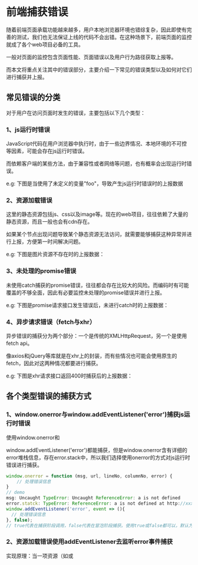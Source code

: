 # 前端捕获错误
随着前端页面承载功能越来越多，用户本地浏览器环境也错综复杂，因此即使有完善的测试，我们也无法保证上线的代码不会出错。在这种场景下，前端页面的监控就成了各个web项目必备的工具。

一般对页面的监控包含页面性能、页面错误以及用户行为路径获取上报等。

而本文将重点关注其中的错误部分，主要介绍一下常见的错误类型以及如何对它们进行捕获并上报。

## 常见错误的分类

对于用户在访问页面时发生的错误，主要包括以下几个类型：

### 1、js运行时错误

JavaScript代码在用户浏览器中执行时，由于一些边界情况、本地环境的不可控等因素，可能会存在js运行时错误。

而依赖客户端的某些方法，由于兼容性或者网络等问题，也有概率会出现运行时错误。

e.g: 下图是当使用了未定义的变量"foo"，导致产生js运行时错误时的上报数据

### 2、资源加载错误

这里的静态资源包括js、css以及image等。现在的web项目，往往依赖了大量的静态资源，而且一般也会有cdn存在。

如果某个节点出现问题导致某个静态资源无法访问，就需要能够捕获这种异常并进行上报，方便第一时间解决问题。

e.g: 下图是图片资源不存在时的上报数据：

### 3、未处理的promise错误

未使用catch捕获的promise错误，往往都会存在比较大的风险。而编码时有可能覆盖的不够全面，因此有必要监控未处理的promise错误并进行上报。

e.g: 下图是promise请求接口发生错误后，未进行catch时的上报数据：

### 4、异步请求错误（fetch与xhr）

异步错误的捕获分为两个部分：一个是传统的XMLHttpRequest，另一个是使用fetch api。

像axios和jQuery等库就是在xhr上的封装，而有些情况也可能会使用原生的fetch，因此对这两种情况都要进行捕获。

e.g: 下图是xhr请求接口返回400时捕获后的上报数据：


## 各个类型错误的捕获方式
### 1、window.onerror与window.addEventListener('error')捕获js运行时错误
使用window.onerror和

window.addEventListener('error')都能捕获，但是window.onerror含有详细的error堆栈信息，存在error.stack中，所以我们选择使用onerror的方式对js运行时错误进行捕获。

```js
window.onerror = function (msg, url, lineNo, columnNo, error) {
    // 处理错误信息
}
// demo
msg: Uncaught TypeError: Uncaught ReferenceError: a is not defined
error.statck: TypeError: ReferenceError: a is not defined at http://xxxx.js:1:13
window.addEventListener('error', event => (){ 
  // 处理错误信息
}, false);
// true代表在捕获阶段调用，false代表在冒泡阶段捕获。使用true或false都可以，默认为false
```

### 2、资源加载错误使用addEventListener去监听error事件捕获
实现原理：当一项资源（如<img>或<script>）加载失败，加载资源的元素会触发一个Event接口的error事件，并执行该元素上的onerror()处理函数。

这些error事件不会向上冒泡到window，不过能被window.addEventListener在捕获阶段捕获。

但这里需要注意，由于上面提到了addEventListener也能够捕获js错误，因此需要过滤避免重复上报，判断为资源错误的时候才进行上报。
```js
window.addEventListener('error', event => (){ 
  // 过滤js error
  let target = event.target || event.srcElement;
  let isElementTarget = target instanceof HTMLScriptElement || target instanceof HTMLLinkElement || target instanceof HTMLImageElement;
  if (!isElementTarget) return false;
  // 上报资源地址
  let url = target.src || target.href;
  console.log(url);
}, true);
```

### 3、未处理的promise错误处理方式
实现原理：当promise被reject并且错误信息没有被处理的时候，会抛出一个unhandledrejection。

这个错误不会被window.onerror以及

window.addEventListener('error')捕获，但是有专门的

window.addEventListener('unhandledrejection')方法进行捕获处理。
```js
window.addEventListener('rejectionhandled', event => {
  // 错误的详细信息在reason字段
  // demo:settimeout error
  console.log(event.reason);
});
```

### 4、fetch与xhr错误的捕获
对于fetch和xhr，我们需要通过改写它们的原生方法，在触发错误时进行自动化的捕获和上报。

改写fetch方法：

```js
// fetch的处理
function _errorFetchInit () {
    if(!window.fetch) return;
    let _oldFetch = window.fetch;
    window.fetch = function () {
        return _oldFetch.apply(this, arguments)
        .then(res => {
            if (!res.ok) { // 当status不为2XX的时候，上报错误
            }
            return res;
        })
        // 当fetch方法错误时上报
        .catch(error => {
            // error.message,
            // error.stack
            // 抛出错误并且上报
            throw error; 
        })
    }
}
```
对于XMLHttpRequest的重写：

xhr改写
```js
// xhr的处理
function _errorAjaxInit () {
    let protocol = window.location.protocol;
    if (protocol === 'file:') return;
    // 处理XMLHttpRequest
    if (!window.XMLHttpRequest) {
        return;  
    }
    let xmlhttp = window.XMLHttpRequest;    
    // 保存原生send方法
    let _oldSend = xmlhttp.prototype.send;
    let _handleEvent = function (event) {
        try {
            if (event && event.currentTarget && event.currentTarget.status !== 200) {
                    // event.currentTarget 即为构建的xhr实例
                    // event.currentTarget.response
                    // event.currentTarget.responseURL || event.currentTarget.ajaxUrl
                    // event.currentTarget.status
                    // event.currentTarget.statusText
                });
            }
        } catch (e) {va
            console.log('Tool\'s error: ' + e);
        }
    }
    xmlhttp.prototype.send = function () {
        this.addEventListener('error', _handleEvent); // 失败
        this.addEventListener('load', _handleEvent);  // 完成
        this.addEventListener('abort', _handleEvent); // 取消
        return _oldSend.apply(this, arguments);
    }
}
```

### 1、其他框架，例如vue项目的错误捕获
vue内部发生的错误会被Vue拦截，因此vue提供方法给我们处理vue组件内部发生的错误。
```js
Vue.config.errorHandler = function (err, vm, info) {
  // handle error
  // `info` 是 Vue 特定的错误信息，比如错误所在的生命周期钩子
  // 只在 2.2.0+ 可用
}
```
### 2、script error的解决方式
"script error.”有时也被称为跨域错误。当网站请求并执行一个托管在第三方域名下的脚本时，就可能遇到该错误。最常见的情形是使用 CDN 托管 JS 资源。

其实这并不是一个 JavaScript Bug。出于安全考虑，浏览器会刻意隐藏其他域的 JS 文件抛出的具体错误信息，这样做可以有效避免敏感信息无意中被不受控制的第三方脚本捕获。

因此，浏览器只允许同域下的脚本捕获具体错误信息，而其他脚本只知道发生了一个错误，但无法获知错误的具体内容。

#### 解决方案1（推荐）

添加 crossorigin="anonymous" 属性。
```js
<script src="http://another-domain.com/app.js" crossorigin="anonymous"></script>
```

此步骤的作用是告知浏览器以匿名方式获取目标脚本。这意味着请求脚本时不会向服务端发送潜在的用户身份信息（例如 Cookies、HTTP 证书等）。

添加跨域 HTTP 响应头：
```
Access-Control-Allow-Origin: *
```
或者
```
  Access-Control-Allow-Origin: http://test.com
```


注意：大部分主流 CDN 默认添加了 Access-Control-Allow-Origin 属性。

完成上述两步之后，即可通过 window.onerror 捕获跨域脚本的报错信息。

#### 解决方案2

难以在 HTTP 请求响应头中添加跨域属性时，还可以考虑 try catch 这个备选方案。

在如下示例 HTML 页面中加入 try catch：
```js
<!doctype html>
<html>
<head>
    <title>Test page in http://test.com</title>
</head>
<body>
    <script src="http://another-domain.com/app.js"></script>
    // app.js里面有一个foo方法，调用了不存在的bar方法
    <script>
    window.onerror = function (message, url, line, column, error) {
        console.log(message, url, line, column, error);
    }
    try {
        foo();
    } catch (e) {
        console.log(e);

        throw e;
    }
</script>
</body>
</html>

// 运行输出结果如下：

=> ReferenceError: bar is not defined
at foo (http://another-domain.com/app.js:2:3)
at http://test.com/:15:3
=> "Script error.", "", 0, 0, undefined
```
可见 try catch 中的 Console 语句输出了完整的信息，但 window.onerror 中只能捕获“Script error”。根据这个特点，可以在 catch 语句中手动上报捕获的异常。

## 总结
上述的错误捕获基本覆盖了前端监控所需的错误场景，但是第三部分指出的两个其他问题，目前解决的方式都不太完美。

对于有使用框架的项目：一是需要有额外的处理流程，比如示例中就需要单独为vue项目进行初始化；二是对于其他框架，都需要单独处理，例如react项目的话，则需要使用官方提供的componentDidCatch方法来做错误捕获。

而对于跨域js捕获的问题：我们并不能保证所有的跨域静态资源都添加跨域 HTTP 响应头；而通过第二种包裹try-catch的方式进行上报，则需要考虑的场景繁多并且无法保证没有遗漏。

虽然存在这两点不足，但前端错误捕获这部分还是和项目的使用场景密切相关的。我们可以在了解这些方式以后，选择最适合自己项目的方案，为自己的监控工具服务。


## NodeJS的错误类型
一般来说，我们将错误简单的分为两种类型：操作错误、编码错误。

### 操作错误
写代码的时候都会处理一些常见的操作错误，例如JSON.parse总是会和try...catch一起，例如网络故障、远程服务器返回500等。这些错误并非bug。

> 处理操作错误

对于明确的操作错误类型，直接处理掉。
对于预料之外你不知道如何处理的错误，比较好的方式是记录error并crash，传递合适的错误信息给客户端。

### 编码错误
写代码的时候都会处理一些常见的操作错误，例如JSON.parse总是会和try...catch一起，例如网络故障、远程服务器返回500等。这些错误并非bug。

> 处理编码错误

最好的方式是立即crash。

## NodeJS暴露错误的方式
一般通过throw、callback(err, result)错误回调函数、Event Emitter, domain暴露错误。

### throw用法
```js
throw new Error(name, message);
```

1. 所有的erorr都使用Error对象（或者基于Error类的扩展）
2. 所有的error都应该提供name和message属性，并且stack也应该准确可用。
3. 使用name属性来区分错误类型


例如RangeError、TypeError。 不要为每种错误取个名字，例如定义InvalidHostnameError、InvalidIpAddressError这种来表示具体的错误，对于这种错误可以统一用InvalidArgumentError表示错误类型，然后在详细描述里补充更多信息。

```js
class InvalidArgumentError extends Error{
    constructor(message) {
        super();
        this.name = "InvalidArgumentError";
        this.message = message;
    }
}
throw new InvalidArgumentError("testError");
//控制台输出
Uncaught InvalidArgumentError: testError
    at <anonymous>:8:7
```

### callback用法
一般用于异步函数对于错误处理的回调函数
```js
callback(err, result)
```

### EventEmitter用法
复杂场景中可以返回一个EventEmitter对象，代替使用callback。

events 模块只提供了一个对象： events.EventEmitter。EventEmitter 的核心就是事件触发与事件监听器功能的封装。
```js
//event.js 文件
var EventEmitter = require('events').EventEmitter; 
var event = new EventEmitter(); 
event.on('some_event', function() {  //事件注册
    console.log('some_event 事件触发'); 
}); 
setTimeout(function() { 
    event.emit('some_event');  //事件触发
}, 1000); 
```

### domain
domain和全局的异常捕获主要是为了发现和处理未预料到的编码错误 Domain(域) 简化异步代码的异常处理，可以捕捉处理try catch无法捕捉的异常。
```js
var domain = require("domain")
```
domain模块，把处理多个不同的IO的操作作为一个组。注册事件和回调到domain，当发生一个错误事件或抛出一个错误时，domain对象会被通知，不会丢失上下文环境，也不导致程序错误立即退出，与process.on('uncaughtException')不同。

Domain 模块可分为隐式绑定和显式绑定：

1. 隐式绑定: 把在domain上下文中定义的变量，自动绑定到domain对象
2. 显式绑定: 把不是在domain上下文中定义的变量，以代码的方式绑定到domain对象

```js
var EventEmitter = require("events").EventEmitter;
var domain = require("domain");

var emitter1 = new EventEmitter();

// 创建域
var domain1 = domain.create();
domain1.on('error', function(err){
   console.log("domain1 处理这个错误 ("+err.message+")");
});
// 显式绑定
domain1.add(emitter1);
emitter1.emit('error',new Error('通过监听器来处理')); // domain1 处理这个错误 (通过 domain1 处理)

var domain2 = domain.create();
domain2.on('error', function(err){
   console.log("domain2 处理这个错误 ("+err.message+")");
});
// 隐式绑定
domain2.run(function(){
   var emitter2 = new EventEmitter();
   emitter2.emit('error',new Error('通过 domain2 处理'));  // domain2 处理这个错误 (通过 domain2 处理)
});


domain1.remove(emitter1);
emitter1.emit('error', new Error('转换为异常，系统将崩溃!'));//转换为异常，系统将崩溃!
```

### 暴露错误的基本原则
同步的函数里，使用throw。使用者使用try...catch即可捕获错误。


异步函数里，更常用的方式是使用callback(err, result)的方式。


在更复杂的场景里，可以返回一个EventEmitter对象，代替使用callback。使用者可以监听emitter对象的 error事件。 例如读取一个数据流，我们可能会同时使用 req.on('data')、req.on('error')、req.on('timeout') 。


一般用于发现和处理未预料到的编码错误。

### 总结
区分错误类型，是可预见的还是不可避免的，是操作错误还是bug。


操作错误应该被处理。编码错误不应该被处理（全局处理并记录）。


3 一个函数可能产生的操作错误，只应该使用同步（throw）或者异步一种方式。一般来说，在nodejs中，同步函数导致的操作错误是比较少见的，使用try...catch会很少，常见的是用户输入验证如JSON、解析等。


一个函数的参数、类型、预期错误、如何捕获都应该是明确的。


缺少参数、参数无效都属于编码错误，应该直接抛出异常(throw)。


使用标准的Error类和标准属性。使用独立的属性，添加尽可能多的附加信息，尽可能使用通用的属性名称。


不要尝试用try...catch去捕获一个异步函数的错误，这样会什么也得不到。


8、如果不是产生错误，不要使用throw。

## 参考

https://juejin.cn/post/6941576023645356069#heading-12

https://cloud.tencent.com/developer/article/1477500

1.Using XMLHttpRequest： 

https://developer.mozilla.org/en-US/docs/Web/API/XMLHttpRequest/Using_XMLHttpRequest

2.script error 产生的原因和解决办法： 

https://www.alibabacloud.com/help/zh/faq-detail/88579.htm

3.JavaScript执行错误： 

https://docs.fundebug.com/notifier/javascript/type/javascript.html

4.betterjs的script error： 

https://github.com/BetterJS/badjs-report/issues/3

5.Vuejs的errorHandler： 

https://cn.vuejs.org/v2/api/index.html#errorHandler

6.React的componentDidCatch： 

https://reactjs.org/blog/2017/07/26/error-handling-in-react-16.html